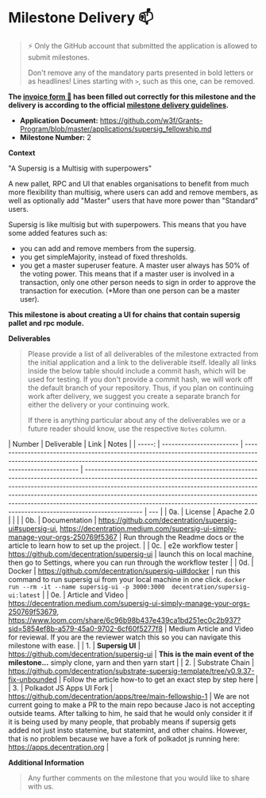 # Milestone Delivery :mailbox:

> ⚡ Only the GitHub account that submitted the application is allowed to submit milestones.
>
> Don't remove any of the mandatory parts presented in bold letters or as headlines! Lines starting with `>`, such as this one, can be removed.

**The [invoice form :pencil:](https://docs.google.com/forms/d/e/1FAIpQLSfmNYaoCgrxyhzgoKQ0ynQvnNRoTmgApz9NrMp-hd8mhIiO0A/viewform) has been filled out correctly for this milestone and the delivery is according to the official [milestone delivery guidelines](https://github.com/w3f/Grants-Program/blob/master/docs/milestone-deliverables-guidelines.md).**

- **Application Document:** https://github.com/w3f/Grants-Program/blob/master/applications/supersig_fellowship.md
- **Milestone Number:** 2

**Context**

"A Supersig is a Multisig with superpowers"

A new pallet, RPC and UI that enables organisations to benefit from much more flexibility than multisig, where users can add and remove members, as well as optionally add "Master" users that have more power than "Standard" users.

Supersig is like multisig but with superpowers. This means that you have some added features such as:

- you can add and remove members from the supersig.
- you get simpleMajority, instead of fixed thresholds.
- you get a master superuser feature. A master user always has 50% of the voting power. This means that if a master user is involved in a transaction, only one other person needs to sign in order to approve the transaction for execution. (\*More than one person can be a master user).

**This milestone is about creating a UI for chains that contain supersig pallet and rpc module.**

**Deliverables**

> Please provide a list of all deliverables of the milestone extracted from the initial application and a link to the deliverable itself. Ideally all links inside the below table should include a commit hash, which will be used for testing. If you don't provide a commit hash, we will work off the default branch of your repository. Thus, if you plan on continuing work after delivery, we suggest you create a separate branch for either the delivery or your continuing work.
>
> If there is anything particular about any of the deliverables we or a future reader should know, use the respective `Notes` column.

| Number | Deliverable              | Link                                                                                                                                                                                   | Notes                                                                                                                                                                                                                                                                                                                                                                                                                    |
| -----: | ------------------------ | -------------------------------------------------------------------------------------------------------------------------------------------------------------------------------------- | ------------------------------------------------------------------------------------------------------------------------------------------------------------------------------------------------------------------------------------------------------------------------------------------------------------------------------------------------------------------------------------------------------------------------ | --- |
|    0a. | License                  | Apache 2.0                                                                                                                                                                             |                                                                                                                                                                                                                                                                                                                                                                                                                          |     |
|    0b. | Documentation            | https://github.com/decentration/supersig-ui#supersig-ui, https://decentration.medium.com/supersig-ui-simply-manage-your-orgs-250769f5367                                               | Run through the Readme docs or the article to learn how to set up the project.                                                                                                                                                                                                                                                                                                                                           |
|    0c. | e2e workflow tester      | https://github.com/decentration/supersig-ui                                                                                                                                            | launch this on local machine, then go to Settings, where you can run through the workflow tester                                                                                                                                                                                                                                                                                                                         |
|    0d. | Docker                   | https://github.com/decentration/supersig-ui#docker                                                                                                                                     | run this command to run supersig ui from your local machine in one click. `docker run --rm -it --name supersig-ui -p 3000:3000  decentration/supersig-ui:latest`                                                                                                                                                                                                                                                         |
|    0e. | Article and Video        | https://decentration.medium.com/supersig-ui-simply-manage-your-orgs-250769f53679, https://www.loom.com/share/6c96b98b437e439ca1bd251ec0c2b937?sid=5854ef8b-a579-45a0-9702-6cf60f5277f8 | Medium Article and Video for reviewal. If you are the reviewer watch this so you can navigate this milestone with ease.                                                                                                                                                                                                                                                                                                  |
|     1. | **Supersig UI**          | https://github.com/decentration/supersig-ui                                                                                                                                            | **This is the main event of the milestone...** simply clone, yarn and then yarn start                                                                                                                                                                                                                                                                                                                                    |
|     2. | Substrate Chain          | https://github.com/decentration/substrate-supersig-template/tree/v0.9.37-fix-unbounded                                                                                                 | Follow the article how-to to get an exact step by step here                                                                                                                                                                                                                                                                                                                                                              |
|     3. | Polkadot JS Apps UI Fork | https://github.com/decentration/apps/tree/main-fellowship-1                                                                                                                            | We are not current going to make a PR to the main repo because Jaco is not accepting outside teams. After talking to him, he said that he would only consider it if it is being used by many people, that probably means if supersig gets added not just insto statemine, but statemint, and other chains. However, that is no problem because we have a fork of polkadot js running here: https://apps.decentration.org |

**Additional Information**

> Any further comments on the milestone that you would like to share with us.
